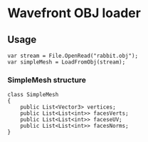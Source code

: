 # Wavefront OBJ loader
## Usage
    var stream = File.OpenRead("rabbit.obj");
    var simpleMesh = LoadFromObj(stream);
### SimpleMesh structure
    class SimpleMesh
    {
        public List<Vector3> vertices;
        public List<List<int>> facesVerts;
        public List<List<int>> faceseUV;
        public List<List<int>> facesNorms;
    }
